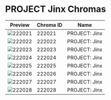 # PROJECT Jinx Chromas

| Preview | Chroma ID | Name |
|---------|-----------|------|
| ![222021](https://raw.communitydragon.org/latest/plugins/rcp-be-lol-game-data/global/default/v1/champion-chroma-images/222/222021.png) | 222021 | PROJECT: Jinx |
| ![222022](https://raw.communitydragon.org/latest/plugins/rcp-be-lol-game-data/global/default/v1/champion-chroma-images/222/222022.png) | 222022 | PROJECT: Jinx |
| ![222023](https://raw.communitydragon.org/latest/plugins/rcp-be-lol-game-data/global/default/v1/champion-chroma-images/222/222023.png) | 222023 | PROJECT: Jinx |
| ![222024](https://raw.communitydragon.org/latest/plugins/rcp-be-lol-game-data/global/default/v1/champion-chroma-images/222/222024.png) | 222024 | PROJECT: Jinx |
| ![222025](https://raw.communitydragon.org/latest/plugins/rcp-be-lol-game-data/global/default/v1/champion-chroma-images/222/222025.png) | 222025 | PROJECT: Jinx |
| ![222026](https://raw.communitydragon.org/latest/plugins/rcp-be-lol-game-data/global/default/v1/champion-chroma-images/222/222026.png) | 222026 | PROJECT: Jinx |
| ![222027](https://raw.communitydragon.org/latest/plugins/rcp-be-lol-game-data/global/default/v1/champion-chroma-images/222/222027.png) | 222027 | PROJECT: Jinx |
| ![222028](https://raw.communitydragon.org/latest/plugins/rcp-be-lol-game-data/global/default/v1/champion-chroma-images/222/222028.png) | 222028 | PROJECT: Jinx |